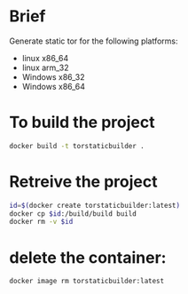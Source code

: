 
# Brief

Generate static tor for the following platforms:
  * linux x86_64
  * linux arm_32
  * Windows x86_32
  * Windows x86_64

# To build the project

```bash
docker build -t torstaticbuilder .
```

# Retreive the project

```bash
id=$(docker create torstaticbuilder:latest)
docker cp $id:/build/build build
docker rm -v $id
```

# delete the container:

```bash
docker image rm torstaticbuilder:latest
```
